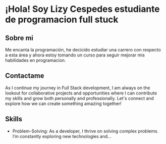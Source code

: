 # ¡Hola! Soy Lizy Cespedes estudiante de programacion full stuck

## Sobre mi

Me encanta la programación, he decicido estudiar una carrero con respecto a esta área y ahora estoy tomando un curso para seguir mejorar mis habilidades en programacion.

## Contactame

As I continue my journey in Full Stack development, I am always on the lookout for collaborative projects and opportunities where I can contribute my skills and grow both personally and professionally. Let's connect and explore how we can create something amazing together!

## Skills

- Problem-Solving: As a developer, I thrive on solving complex problems. I’m constantly exploring new technologies and...
